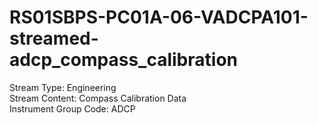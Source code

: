 # RS01SBPS-PC01A-06-VADCPA101-streamed-adcp_compass_calibration

Stream Type: Engineering<br>
Stream Content: Compass Calibration Data<br>
Instrument Group Code: ADCP<br>
